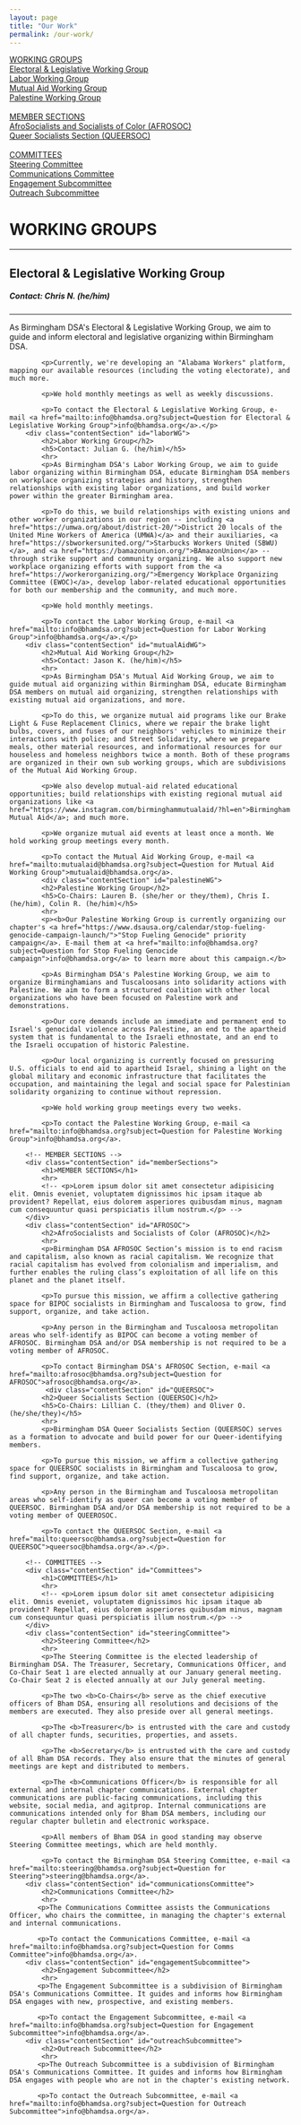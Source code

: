 ```yaml
---
layout: page
title: "Our Work"
permalink: /our-work/
---
```


<div class="mainContainer">
    <div class="scrollableSections">
        <!-- WORKING GROUPS -->
        <a class="levelOneLink" href="#workinggroups">WORKING GROUPS</a><br />
        <a class="levelTwoLink" href="#electoralWG">Electoral & Legislative Working Group</a><br />
        <a class="levelTwoLink" href="#laborWG">Labor Working Group</a><br />
        <a class="levelTwoLink" href="#mutualAidWG">Mutual Aid Working Group</a><br />
        <a class="levelTwoLink" href="#palestineWG">Palestine Working Group</a><br />
        <br>
        <!-- MEMBER SECTIONS -->
        <a class="levelOneLink" href="#memberSections">MEMBER SECTIONS</a><br />
        <a class="levelTwoLink" href="#AFROSOC">AfroSocialists and Socialists of Color (AFROSOC)</a><br />
        <a class="levelTwoLink" href="#QUEERSOC">Queer Socialists Section (QUEERSOC)</a><br />
        <br>
        <!-- COMMITTEES -->
        <a class="levelOneLink" href="#Committees">COMMITTEES</a><br />
        <a class="levelTwoLink" href="#steeringCommittee">Steering Committee</a><br />
        <a class="levelTwoLink" href="#communicationsCommittee">Communications Committee</a><br />
        <a class="levelTwoLink" href="#engagementSubcommittee">Engagement Subcommittee</a><br />
        <a class="levelTwoLink" href="#outreachSubcommittee">Outreach Subcommittee</a><br />        
    </div>
    <div class="sectionedContent">
        <!-- WORKING GROUP -->
        <div class="contentSection" id="workinggroups">
            <h1>WORKING GROUPS</h1>
            <hr>
            <!-- <p>Lorem ipsum dolor sit amet consectetur adipisicing elit. Omnis eveniet, voluptatem dignissimos hic ipsam itaque ab provident? Repellat, eius dolorem asperiores quibusdam minus, magnam cum consequuntur quasi perspiciatis illum nostrum.</p> -->
        </div>
       <div class="contentSection" id="electoralWG">
            <h2>Electoral & Legislative Working Group</h2>
            <h5>Contact: Chris N. (he/him)</h5>
            <hr>
            <p>As Birmingham DSA's Electoral & Legislative Working Group, we aim to guide and inform electoral and legislative organizing within Birmingham DSA.

            <p>Currently, we're developing an "Alabama Workers" platform, mapping our available resources (including the voting electorate), and much more. 
            
            <p>We hold monthly meetings as well as weekly discussions.
            
            <p>To contact the Electoral & Legislative Working Group, e-mail <a href="mailto:info@bhamdsa.org?subject=Question for Electoral & Legislative Working Group">info@bhamdsa.org</a>.</p>
        <div class="contentSection" id="laborWG">
            <h2>Labor Working Group</h2>
            <h5>Contact: Julian G. (he/him)</h5>
            <hr>
            <p>As Birmingham DSA's Labor Working Group, we aim to guide labor organizing within Birmingham DSA, educate Birmingham DSA members on workplace organizing strategies and history, strengthen relationships with existing labor organizations, and build worker power within the greater Birmingham area.

            <p>To do this, we build relationships with existing unions and other worker organizations in our region -- including <a href="https://umwa.org/about/district-20/">District 20 locals of the United Mine Workers of America (UMWA)</a> and their auxiliaries, <a href="https://sbworkersunited.org/">Starbucks Workers United (SBWU)</a>, and <a href="https://bamazonunion.org/">BAmazonUnion</a> -- through strike support and community organizing. We also support new workplace organizing efforts with support from the <a href="https://workerorganizing.org/">Emergency Workplace Organizing Committee (EWOC)</a>, develop labor-related educational opportunities for both our membership and the community, and much more.
            
            <p>We hold monthly meetings.
            
            <p>To contact the Labor Working Group, e-mail <a href="mailto:info@bhamdsa.org?subject=Question for Labor Working Group">info@bhamdsa.org</a>.</p>
        <div class="contentSection" id="mutualAidWG">
            <h2>Mutual Aid Working Group</h2>
            <h5>Contact: Jason K. (he/him)</h5>
            <hr>
            <p>As Birmingham DSA's Mutual Aid Working Group, we aim to guide mutual aid organizing within Birmingham DSA, educate Birmingham DSA members on mutual aid organizing, strengthen relationships with existing mutual aid organizations, and more.
            
            <p>To do this, we organize mutual aid programs like our Brake Light & Fuse Replacement Clinics, where we repair the brake light bulbs, covers, and fuses of our neighbors' vehicles to minimize their interactions with police; and Street Solidarity, where we prepare meals, other material resources, and informational resources for our houseless and homeless neighbors twice a month. Both of these programs are organized in their own sub working groups, which are subdivisions of the Mutual Aid Working Group.
            
            <p>We also develop mutual-aid related educational opportunities; build relationships with existing regional mutual aid organizations like <a href="https://www.instagram.com/birminghammutualaid/?hl=en">Birmingham Mutual Aid</a>; and much more.
            
            <p>We organize mutual aid events at least once a month. We hold working group meetings every month.
            
            <p>To contact the Mutual Aid Working Group, e-mail <a href="mailto:mutualaid@bhamdsa.org?subject=Question for Mutual Aid Working Group">mutualaid@bhamdsa.org</a>.
            <div class="contentSection" id="palestineWG">
            <h2>Palestine Working Group</h2>
            <h5>Co-Chairs: Lauren B. (she/her or they/them), Chris I. (he/him), Colin R. (he/him)</h5>
            <hr>
            <p><b>Our Palestine Working Group is currently organizing our chapter's <a href="https://www.dsausa.org/calendar/stop-fueling-genocide-campaign-launch/">"Stop Fueling Genocide" priority campaign</a>. E-mail them at <a href="mailto:info@bhamdsa.org?subject=Question for Stop Fueling Genocide campaign">info@bhamdsa.org</a> to learn more about this campaign.</b>
            
            <p>As Birmingham DSA's Palestine Working Group, we aim to organize Birminghamians and Tuscaloosans into solidarity actions with Palestine. We aim to form a structured coalition with other local organizations who have been focused on Palestine work and demonstrations. 
            
            <p>Our core demands include an immediate and permanent end to Israel's genocidal violence across Palestine, an end to the apartheid system that is fundamental to the Israeli ethnostate, and an end to the Israeli occupation of historic Palestine.

            <p>Our local organizing is currently focused on pressuring U.S. officials to end aid to apartheid Israel, shining a light on the global military and economic infrastructure that facilitates the occupation, and maintaining the legal and social space for Palestinian solidarity organizing to continue without repression. 
            
            <p>We hold working group meetings every two weeks.
            
            <p>To contact the Palestine Working Group, e-mail <a href="mailto:info@bhamdsa.org?subject=Question for Palestine Working Group">info@bhamdsa.org</a>.

        <!-- MEMBER SECTIONS -->
        <div class="contentSection" id="memberSections">
            <h1>MEMBER SECTIONS</h1>
            <hr>
            <!-- <p>Lorem ipsum dolor sit amet consectetur adipisicing elit. Omnis eveniet, voluptatem dignissimos hic ipsam itaque ab provident? Repellat, eius dolorem asperiores quibusdam minus, magnam cum consequuntur quasi perspiciatis illum nostrum.</p> -->
        </div>
        <div class="contentSection" id="AFROSOC">
            <h2>AfroSocialists and Socialists of Color (AFROSOC)</h2>
            <hr>
            <p>Birmingham DSA AFROSOC Section’s mission is to end racism and capitalism, also known as racial capitalism. We recognize that racial capitalism has evolved from colonialism and imperialism, and further enables the ruling class’s exploitation of all life on this planet and the planet itself. 
            
            <p>To pursue this mission, we affirm a collective gathering space for BIPOC socialists in Birmingham and Tuscaloosa to grow, find support, organize, and take action. 
            
            <p>Any person in the Birmingham and Tuscaloosa metropolitan areas who self-identify as BIPOC can become a voting member of AFROSOC. Birmingham DSA and/or DSA membership is not required to be a voting member of AFROSOC.

            <p>To contact Birmingham DSA's AFROSOC Section, e-mail <a href="mailto:afrosoc@bhamdsa.org?subject=Question for AFROSOC">afrosoc@bhamdsa.org</a>.
             <div class="contentSection" id="QUEERSOC">
            <h2>Queer Socialists Section (QUEERSOC)</h2>
            <h5>Co-Chairs: Lillian C. (they/them) and Oliver O. (he/she/they)</h5>
            <hr>
            <p>Birmingham DSA Queer Socialists Section (QUEERSOC) serves as a formation to advocate and build power for our Queer-identifying members. 
            
            <p>To pursue this mission, we affirm a collective gathering space for QUEERSOC socialists in Birmingham and Tuscaloosa to grow, find support, organize, and take action. 
            
            <p>Any person in the Birmingham and Tuscaloosa metropolitan areas who self-identify as queer can become a voting member of QUEERSOC. Birmingham DSA and/or DSA membership is not required to be a voting member of QUEEROSOC.

            <p>To contact the QUEERSOC Section, e-mail <a href="mailto:queersoc@bhamdsa.org?subject=Question for QUEERSOC">queersoc@bhamdsa.org</a>.</p>.

        <!-- COMMITTEES -->
        <div class="contentSection" id="Committees">
            <h1>COMMITTEES</h1>
            <hr>
            <!-- <p>Lorem ipsum dolor sit amet consectetur adipisicing elit. Omnis eveniet, voluptatem dignissimos hic ipsam itaque ab provident? Repellat, eius dolorem asperiores quibusdam minus, magnam cum consequuntur quasi perspiciatis illum nostrum.</p> -->
        </div>
        <div class="contentSection" id="steeringCommittee">
            <h2>Steering Committee</h2>
            <hr>
            <p>The Steering Committee is the elected leadership of Birmingham DSA. The Treasurer, Secretary, Communications Officer, and Co-Chair Seat 1 are elected annually at our January general meeting. Co-Chair Seat 2 is elected annually at our July general meeting.

            <p>The two <b>Co-Chairs</b> serve as the chief executive officers of Bham DSA, ensuring all resolutions and decisions of the members are executed. They also preside over all general meetings. 

            <p>The <b>Treasurer</b> is entrusted with the care and custody of all chapter funds, securities, properties, and assets. 

            <p>The <b>Secretary</b> is entrusted with the care and custody of all Bham DSA records. They also ensure that the minutes of general meetings are kept and distributed to members.

            <p>The <b>Communications Officer</b> is responsible for all external and internal chapter communications. External chapter communications are public-facing communications, including this website, social media, and agitprop. Internal communications are communications intended only for Bham DSA members, including our regular chapter bulletin and electronic workspace. 
            
            <p>All members of Bham DSA in good standing may observe Steering Committee meetings, which are held monthly.

            <p>To contact the Birmingham DSA Steering Committee, e-mail <a href="mailto:steering@bhamdsa.org?subject=Question for Steering">steering@bhamdsa.org</a>.
        <div class="contentSection" id="communicationsCommittee">
            <h2>Communications Committee</h2>
            <hr>
           <p>The Communications Committee assists the Communications Officer, who chairs the committee, in managing the chapter's external and internal communications. 

           <p>To contact the Communications Committee, e-mail <a href="mailto:info@bhamdsa.org?subject=Question for Comms Committee">info@bhamdsa.org</a>.
        <div class="contentSection" id="engagementSubcommittee">
            <h2>Engagement Subcommittee</h2>
            <hr>
           <p>The Engagement Subcommittee is a subdivision of Birmingham DSA's Communications Committee. It guides and informs how Birmingham DSA engages with new, prospective, and existing members.

           <p>To contact the Engagement Subcommittee, e-mail <a href="mailto:info@bhamdsa.org?subject=Question for Engagement Subcommittee">info@bhamdsa.org</a>.
        <div class="contentSection" id="outreachSubcommittee">
            <h2>Outreach Subcommittee</h2>
            <hr>
           <p>The Outreach Subcommittee is a subdivision of Birmingham DSA's Communications Committee. It guides and informs how Birmingham DSA engages with people who are not in the chapter's existing network. 

           <p>To contact the Outreach Subcommittee, e-mail <a href="mailto:info@bhamdsa.org?subject=Question for Outreach Subcommittee">info@bhamdsa.org</a>.
